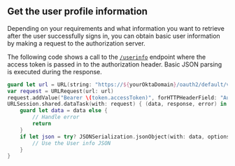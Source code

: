 ## Get the user profile information

Depending on your requirements and what information you want to retrieve after the user successfully signs in, you can obtain basic user information by making a request to the authorization server.

The following code shows a call to the [`/userinfo`](/docs/references/api/oidc/#userinfo) endpoint where the access token is passed in to the authorization header. Basic JSON parsing is executed during the response.

```swift
guard let url = URL(string: "https://${yourOktaDomain}/oauth2/default/v1/userinfo") else { return }
var request = URLRequest(url: url)
request.addValue("Bearer \(token.accessToken)", forHTTPHeaderField: "Authorization")
URLSession.shared.dataTask(with: request) { (data, response, error) in
    guard let data = data else {
        // Handle error
        return
    }
    if let json = try? JSONSerialization.jsonObject(with: data, options: []) {
        // Use the User info JSON
    }
}
```
